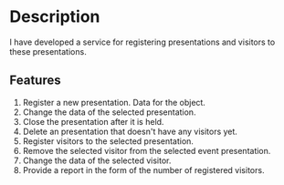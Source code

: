 # Description

I have developed a service for registering presentations and visitors to these
presentations.

## Features

1) Register a new presentation. Data for the object.
2) Change the data of the selected presentation.
3) Close the presentation after it is held.
4) Delete an presentation that doesn't have any visitors yet.
5) Register visitors to the selected presentation.
6) Remove the selected visitor from the selected event presentation.
7) Change the data of the selected visitor.
8) Provide a report in the form of the number of registered visitors.
